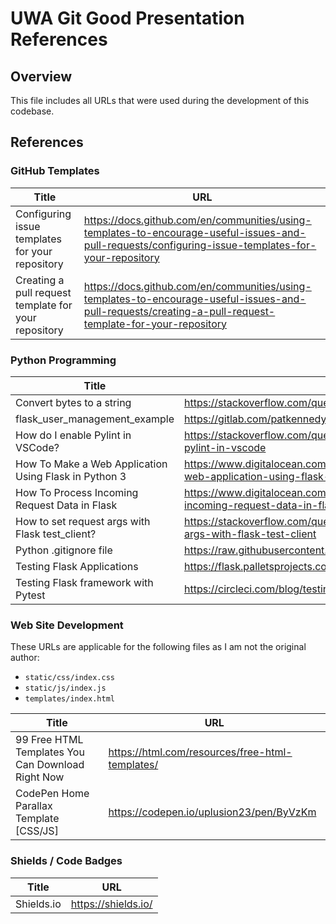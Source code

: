 # UWA Git Good Presentation References

## Overview

This file includes all URLs that were used during the development of this codebase.

## References

### GitHub Templates

| Title                                                | URL                                                                                                                                                      |
| ---------------------------------------------------- | -------------------------------------------------------------------------------------------------------------------------------------------------------- |
| Configuring issue templates for your repository      | https://docs.github.com/en/communities/using-templates-to-encourage-useful-issues-and-pull-requests/configuring-issue-templates-for-your-repository      |
| Creating a pull request template for your repository | https://docs.github.com/en/communities/using-templates-to-encourage-useful-issues-and-pull-requests/creating-a-pull-request-template-for-your-repository |

### Python Programming

| Title                                                 | URL                                                                                                    |
| ----------------------------------------------------- | ------------------------------------------------------------------------------------------------------ |
| Convert bytes to a string                             | https://stackoverflow.com/questions/606191/convert-bytes-to-a-string                                   |
| flask_user_management_example                         | https://gitlab.com/patkennedy79/flask_user_management_example                                          |
| How do I enable Pylint in VSCode?                     | https://stackoverflow.com/questions/62473201/how-do-i-enable-pylint-in-vscode                          |
| How To Make a Web Application Using Flask in Python 3 | https://www.digitalocean.com/community/tutorials/how-to-make-a-web-application-using-flask-in-python-3 |
| How To Process Incoming Request Data in Flask         | https://www.digitalocean.com/community/tutorials/processing-incoming-request-data-in-flask             |
| How to set request args with Flask test_client?       | https://stackoverflow.com/questions/38747784/how-to-set-request-args-with-flask-test-client            |
| Python .gitignore file                                | https://raw.githubusercontent.com/github/gitignore/main/Python.gitignore                               |
| Testing Flask Applications                            | https://flask.palletsprojects.com/en/2.2.x/testing/                                                    |
| Testing Flask framework with Pytest                   | https://circleci.com/blog/testing-flask-framework-with-pytest/                                         |

### Web Site Development

These URLs are applicable for the following files as I am not the original author:

*   `static/css/index.css`
*   `static/js/index.js`
*   `templates/index.html`

| Title                                             | URL                                             |
| ------------------------------------------------- | ----------------------------------------------- |
| 99 Free HTML Templates You Can Download Right Now | https://html.com/resources/free-html-templates/ |
| CodePen Home Parallax Template [CSS/JS]           | https://codepen.io/uplusion23/pen/ByVzKm        |

### Shields / Code Badges

| Title      | URL                 |
| ---------- | ------------------- |
| Shields.io | https://shields.io/ |
